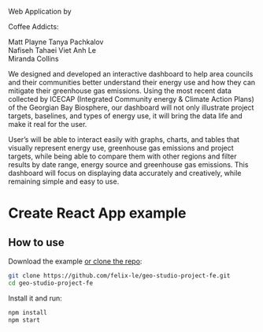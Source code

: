 
Web Application by

Coffee Addicts:


Matt Playne 
Tanya Pachkalov  
Nafiseh Tahaei 
Viet Anh Le  
Miranda Collins 


We  designed and developed an interactive dashboard to help area councils and their
communities better understand their energy use and how they can mitigate their greenhouse
gas emissions. Using the most recent data collected by ICECAP (Integrated Community energy &
Climate Action Plans) of the Georgian Bay Biosphere, our dashboard will not only illustrate
project targets, baselines, and types of energy use, it will bring the data life and make it real for
the user.

User’s will be able to interact easily with graphs, charts, and tables that visually represent energy
use, greenhouse gas emissions and project targets, while being able to compare them with other
regions and filter results by date range, energy source and greenhouse gas emissions. This
dashboard will focus on displaying data accurately and creatively, while remaining simple and
easy to use. 

















# Create React App example

## How to use

Download the example [or clone the repo](https://github.com/felix-le/geo-studio-project-fe.git):

<!-- #default-branch-switch -->

```sh
git clone https://github.com/felix-le/geo-studio-project-fe.git
cd geo-studio-project-fe
```

Install it and run:

```sh
npm install
npm start
```
